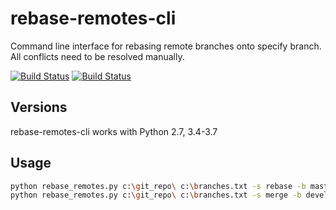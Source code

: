 # rebase-remotes-cli

Command line interface for rebasing remote branches onto specify branch.
All conflicts need to be resolved manually.

<a href="https://github.com/asavras/rebase-remotes/actions"><img alt="Build Status" src="https://github.com/asavras/rebase-remotes/workflows/build/badge.svg"></a> [![Build Status](https://travis-ci.org/asavras/rebase-remotes.svg?branch=master)](https://travis-ci.org/asavras/rebase-remotes)

## Versions

rebase-remotes-cli works with Python 2.7, 3.4-3.7

## Usage

```bash
python rebase_remotes.py c:\git_repo\ c:\branches.txt -s rebase -b master
python rebase_remotes.py c:\git_repo\ c:\branches.txt -s merge -b develop -i c:\ignore.txt
```
